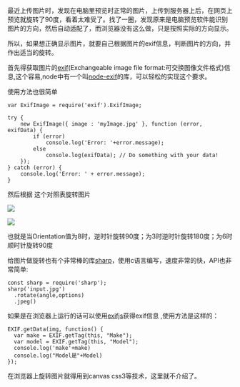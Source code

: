 最近上传图片时，发现在电脑里预览时正常的图片，上传到服务器上后，在网页上预览就旋转了90度，看着太难受了。找了一圈，发现原来是电脑预览软件能识别图片的方向，然后自动适配了，而浏览器没有这么做，只是按照实际的方向显示。

所以，如果想正确显示图片，就要自己根据图片的exif信息，判断图片的方向，并作出适当的旋转。

首先得获取图片的[exif](https://zh.wikipedia.org/wiki/EXIF)(Exchangeable image file format:可交换图像文件格式)信息,这个容易,node中有一个叫[node-exif](https://github.com/gomfunkel/node-exif)的库，可以轻松的实现这个要求。

使用方法也很简单
```
var ExifImage = require('exif').ExifImage;

try {
    new ExifImage({ image : 'myImage.jpg' }, function (error, exifData) {
        if (error)
            console.log('Error: '+error.message);
        else
            console.log(exifData); // Do something with your data!
    });
} catch (error) {
    console.log('Error: ' + error.message);
}
```

然后根据 这个对照表旋转图片

![](https://ws2.sinaimg.cn/large/006tNc79ly1g25o8h28u2j30uo0loweu.jpg)

![](https://ws2.sinaimg.cn/large/006tNc79ly1g25o9hhq8mj30dw08g3yt.jpg)

也就是当Orientation值为8时，逆时针旋转90度；为3时逆时针旋转180度；为6时顺时针旋转90度

给图片做旋转也有个非常棒的库[sharp](https://github.com/lovell/sharp)，使用c语言编写，速度非常的快，API也非常简单:

```
const sharp = require('sharp');
sharp('input.jpg')
  .rotate(angle,options)
  .jpeg()

```

如果是在浏览器上运行的话可以使用[exifjs](https://github.com/exif-js/exif-js)获得exif信息 ,使用方法是这样的：

```
EXIF.getData(img, function() {
  var make = EXIF.getTag(this, "Make");
  var model = EXIF.getTag(this, "Model");
  console.log('make'+make)
  console.log("Model是"+Model)
});
```

在浏览器上旋转图片就得用到canvas css3等技术，这里就不介绍了。

